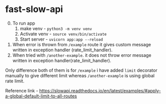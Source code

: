 # fast-slow-api

0. To run app
   1. make venv - `python3 -m venv venv`
   2. Activate venv - `source venv/bin/activate`
   3. Start server - `uvicorn app:app --reload`
1. When error is thrown from `/example` route it gives custom message written in exception handler (rate_limit_handler).
2. When tried with `/another-example`. it does not throw error message written in exception handler(rate_limit_handler).

Only difference both of them is for `/example` i have added `limit` decorator manually to give different limit whereas `/another-example` is using global rate limit.

Reference link - https://slowapi.readthedocs.io/en/latest/examples/#apply-a-global-default-limit-to-all-routes
